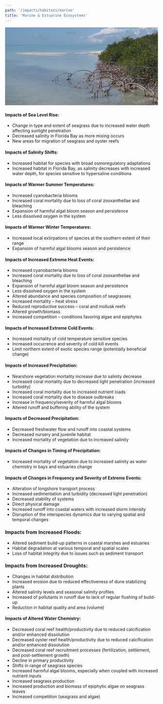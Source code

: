 ```yaml
---
path: '/impacts/habitats/marine'
title: 'Marine & Estuarine Ecosystems'
---
```


<content-header icon="marine_estuarine_ecosystems" title="Marine & Estuarine Ecosystems"></content-header>

![Marine Ecosystems](5000.jpg 'Photo: NPS.')

#### Impacts of Sea Level Rise:

- Change in type and extent of seagrass due to increased water depth affecting sunlight penetration
- Decreased salinity in Florida Bay as more mixing occurs
- New areas for migration of seagrass and oyster reefs

#### Impacts of Salinity Shifts:

- Increased habitat for species with broad osmoregulatory adaptations
- Increased habitat in Florida Bay, as salinity decreases with increased water depth, for species sensitive to hypersaline conditions

#### Impacts of Warmer Summer Temperatures:

- Increased cyanobacteria blooms
- Increased coral mortality due to loss of coral zooxanthellae and bleaching
- Expansion of harmful algal bloom season and persistence
- Less dissolved oxygen in the system

#### Impacts of Warmer Winter Temperatures:

- Increased local extirpations of species at the southern extent of their range
- Expansion of harmful algal blooms season and persistence

#### Impacts of Increased Extreme Heat Events:

- Increased cyanobacteria blooms
- Increased coral mortality due to loss of coral zooxanthellae and bleaching
- Expansion of harmful algal bloom season and persistence
- Less dissolved oxygen in the system
- Altered abundance and species composition of seagrasses
- Increased mortality – heat stress
- Reduced reproductive success – coral and mollusk reefs
- Altered growth/biomass
- Increased competition – conditions favoring algae and epiphytes

#### Impacts of Increased Extreme Cold Events:

- Increased mortality of cold temperature sensitive species
- Increased occurrence and severity of cold kill events
- Limit northern extent of exotic species range (potentially beneficial change)

#### Impacts of Increased Precipitation:

- Nearshore vegetation mortality increase due to salinity decrease
- Increased coral mortality due to decreased light penetration (increased turbidity)
- Increased coral mortality due to increased nutrient loads
- Increased coral mortality due to disease outbreaks
- Increase in frequency/severity of harmful algal blooms
- Altered runoff and buffering ability of the system

#### Impacts of Decreased Precipitation:

- Decreased freshwater flow and runoff into coastal systems
- Decreased nursery and juvenile habitat
- Increased mortality of vegetation due to increased salinity

#### Impacts of Changes in Timing of Precipitation:

- Increased mortality of vegetation due to increased salinity as water chemistry in bays and estuaries change

#### Impacts of Changes in Frequency and Severity of Extreme Events:

- Alteration of longshore transport process
- Increased sedimentation and turbidity (decreased light penetration)
- Decreased stability of systems
- Direct physical damage
- Increased runoff into coastal waters with increased storm intensity
- Disruption of the interspecies dynamics due to varying spatial and temporal changes

### Impacts from Increased Floods:

- Altered sediment build-up patterns in coastal marshes and estuaries
- Habitat degradation at various temporal and spatial scales
- Loss of habitat integrity due to issues such as sediment transport

### Impacts from Increased Droughts:

- Changes in habitat distribution
- Increased erosion due to reduced effectiveness of dune stabilizing plants
- Altered salinity levels and seasonal salinity profiles
- Increased of pollutants in runoff due to lack of regular flushing of build-up
- Reduction in habitat quality and area (volume)

#### Impacts of Altered Water Chemistry:

- Decreased coral reef health/productivity due to reduced calcification and/or enhanced dissolution
- Decreased oyster reef health/productivity due to reduced calcification and/or enhanced dissolution
- Decreased coral reef recruitment processes (fertilization, settlement, and post-settlement growth)
- Decline in primary productivity
- Shifts in range of seagrass species
- Increased harmful algal blooms, especially when coupled with increased nutrient inputs
- Increased seagrass production
- Increased production and biomass of epiphytic algae on seagrass leaves
- Increased competition (seagrass and algae)
